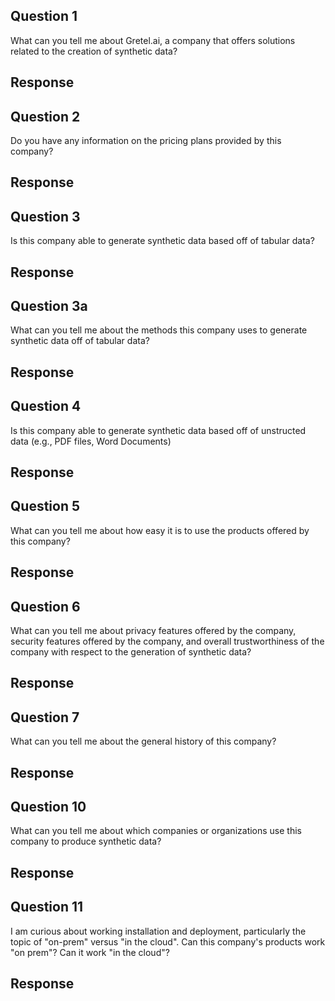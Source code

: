 ## Question 1

What can you tell me about Gretel.ai, a company that offers solutions related to the creation of synthetic data?

## Response

## Question 2

Do you have any information on the pricing plans provided by this company?

## Response

## Question 3

Is this company able to generate synthetic data based off of tabular data?

## Response

## Question 3a

What can you tell me about the methods this company uses to generate synthetic data off of tabular data?

## Response

## Question 4

Is this company able to generate synthetic data based off of unstructed data (e.g., PDF files, Word Documents)

## Response

## Question 5

What can you tell me about how easy it is to use the products offered by this company?

## Response

## Question 6

What can you tell me about privacy features offered by the company, security features offered by the company, and overall trustworthiness of the company with respect to the generation of synthetic data?

## Response

## Question 7

What can you tell me about the general history of this company?

## Response

## Question 10

What can you tell me about which companies or organizations use this company to produce synthetic data?

## Response

## Question 11

I am curious about working installation and deployment, particularly the topic of "on-prem" versus "in the cloud". Can this company's products work "on prem"? Can it work "in the cloud"?

## Response
